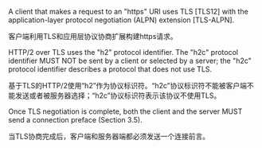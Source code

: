 A client that makes a request to an "https" URI uses TLS [TLS12] with the application-layer protocol negotiation (ALPN) extension [TLS-ALPN].

客户端利用TLS和应用层协议协商扩展构建https请求。

HTTP/2 over TLS uses the "h2" protocol identifier. The "h2c" protocol identifier MUST NOT be sent by a client or selected by a server; the "h2c" protocol identifier describes a protocol that does not use TLS.

基于TLS的HTTP/2使用“h2”作为协议标识符。“h2c”协议标识符不能被客户端不能发送或者被服务器选择；“h2c”协议标识符表示该协议不使用TLS。

Once TLS negotiation is complete, both the client and the server MUST send a connection preface (Section 3.5).

当TLS协商完成后，客户端和服务器端都必须发送一个连接前言。

